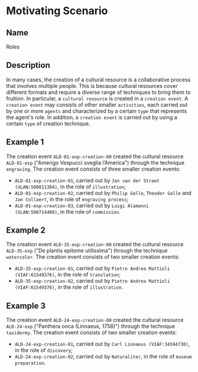 # Motivating Scenario
## Name
Roles

## Description
In many cases, the creation of a cultural resource is a collaborative process that involves multiple people. This is because cultural resources cover different formats and require a diverse range of techniques to bring them to fruition. In particular, a `cultural resource` is created in a `creation event`. A `creation event` may consists of other smaller `activities`, each carried out by one or more `agents` and characterized by a certain `type` that represents the agent's role. In addition, a `creation event` is carried out by using a certain `type` of creation technique.

## Example 1
The creation event `ALD-01-exp-creation-00` created the cultural resource `ALD-01-exp` ("Amerigo Vespucci sveglia l’America") through the technique `engraving`. The creation event consists of three smaller creation events:
* `ALD-01-exp-creation-01`, carried out by `Jan van der Straet (ULAN:500011304)`, in the role of `illustration`;
* `ALD-01-exp-creation-02`, carried out by `Philip Galle`, `Theodor Galle` and `Jan Collaert`, in the role of `engraving process`;
* `ALD-01-exp-creation-03`, carried out by `Luigi Alamanni (ULAN:500714480)`, in the role of `commission`.

## Example 2
The creation event `ALD-35-exp-creation-00` created the cultural resource `ALD-35-exp` ("De plantis epitome utilissima") through the technique `watercolor`. The creation event consists of two smaller creation events:
* `ALD-35-exp-creation-01`, carried out by `Pietro Andrea Mattioli (VIAF:61549376)`, in the role of `translation`;
* `ALD-35-exp-creation-02`, carried out by `Pietro Andrea Mattioli (VIAF:61549376)`, in the role of `illustration`.

## Example 3
The creation event `ALD-24-exp-creation-00` created the cultural resource `ALD-24-exp` ("Panthera onca (Linnaeus, 1758)") through the technique `taxidermy`. The creation event consists of two smaller creation events:
* `ALD-24-exp-creation-01`, carried out by `Carl Linnaeus (VIAF:34594730)`, in the role of `discovery`;
* `ALD-24-exp-creation-02`, carried out by `Naturaliter`, in the role of `museum preparation`.